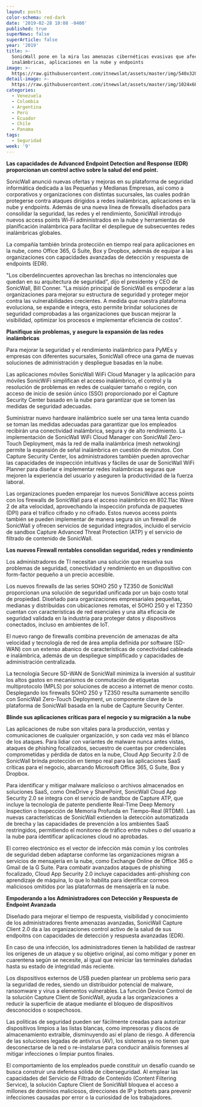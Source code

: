 ```yaml
---
layout: posts
color-schema: red-dark
date: '2019-02-28 10:08 -0400'
published: true
superNews: false
superArticle: false
year: '2019'
title: >-
  SonicWall pone en la mira las amenazas cibernéticas evasivas que afectan redes
  inalámbricas, aplicaciones en la nube y endpoints
image: >-
  https://raw.githubusercontent.com/itnewslat/assets/master/img/540x320/Amenazas-industriales-p.jpg
detail-image: >-
  https://raw.githubusercontent.com/itnewslat/assets/master/img/1024x680/Amenazas-industriales-g.jpg
categories:
  - Venezuela
  - Colombia
  - Argentina
  - Perú
  - Ecuador
  - Chile
  - Panama
tags:
  - Seguridad
week: '9'
---
```

**Las capacidades de Advanced Endpoint Detection and Response (EDR) proporcionan un control activo sobre la salud del end point.**

SonicWall anunció nuevas ofertas y mejoras en su plataforma de seguridad informática dedicada a las Pequeñas y Medianas Empresas, así como a corporativos y organizaciones con distintas sucursales, las cuales podrán protegerse contra ataques dirigidos a redes inalámbricas, aplicaciones en la nube y endpoints. Además de una nueva línea de firewalls diseñados para consolidar la seguridad, las redes y el rendimiento, SonicWall introdujo nuevos access points Wi-Fi administrados en la nube y herramientas de planificación inalámbrica para facilitar el despliegue de subsecuentes redes inalámbricas globales.

La compañía también brinda protección en tiempo real para aplicaciones en la nube, como Office 365, G Suite, Box y Dropbox, además de equipar a las organizaciones con capacidades avanzadas de detección y respuesta de endpoints (EDR).

"Los ciberdelincuentes aprovechan las brechas no intencionales que quedan en su arquitectura de seguridad", dijo el presidente y CEO de SonicWall, Bill Conner. "La misión principal de SonicWall es empoderar a las organizaciones para mejorar su estructura de seguridad y proteger mejor contra las vulnerabilidades crecientes. A medida que nuestra plataforma evoluciona, se expande e integra, esto permite brindar soluciones de seguridad comprobadas a las organizaciones que buscan mejorar la visibilidad, optimizar los procesos e implementar eficiencia de costos".

**Planifique sin problemas, y asegure la expansión de las redes inalámbricas**

Para mejorar la seguridad y el rendimiento inalámbrico para PyMEs y empresas con diferentes sucursales, SonicWall ofrece una gama de nuevas soluciones de administración y despliegue basadas en la nube.

Las aplicaciones móviles SonicWall WiFi Cloud Manager y la aplicación para móviles SonicWiFi simplifican el acceso inalámbrico, el control y la resolución de problemas en redes de cualquier tamaño o región, con acceso de inicio de sesión único (SSO) proporcionado por el Capture Security Center basado en la nube para garantizar que se tomen las medidas de seguridad adecuadas.

Suministrar nuevo hardware inalámbrico suele ser una tarea lenta cuando se toman las medidas adecuadas para garantizar que los empleados recibirán una conectividad inalámbrica, segura y de alto rendimiento. La implementación de SonicWall WiFi Cloud Manager con SonicWall Zero-Touch Deployment, más la red de malla inalámbrica (mesh netwoking) permite la expansión de señal inalámbrica en cuestión de minutos. Con Capture Security Center, los administradores también pueden aprovechar las capacidades de inspección intuitivas y fáciles de usar de SonicWall WiFi Planner para diseñar e implementar redes inalámbricas seguras que mejoren la experiencia del usuario y aseguren la productividad de la fuerza laboral.

Las organizaciones pueden emparejar los nuevos SonicWave access points con los firewalls de SonicWall para el acceso inalámbrico en 802.11ac Wave 2 de alta velocidad, aprovechando la inspección profunda de paquetes (DPI) para el tráfico cifrado y no cifrado. Estos nuevos access points también se pueden implementar de manera segura sin un 
firewall de SonicWall y ofrecen servicios de seguridad integrados, incluido el servicio de sandbox Capture Advanced Threat Protection (ATP) y el servicio de filtrado de contenido de SonicWall.

**Los nuevos Firewall rentables consolidan seguridad, redes y rendimiento**

Los administradores de TI necesitan una solución que resuelva sus problemas de seguridad, conectividad y rendimiento en un dispositivo con form-factor pequeño a un precio accesible.

Los nuevos firewalls de las series SOHO 250 y TZ350 de SonicWall proporcionan una solución de seguridad unificada por un bajo costo total de propiedad. Diseñado para organizaciones empresariales pequeñas, medianas y distribuidas con ubicaciones remotas, el SOHO 250 y el TZ350 cuentan con características de red esenciales y una alta eficacia de seguridad validada en la industria para proteger datos y dispositivos conectados, incluso en ambientes de IoT.

El nuevo rango de firewalls combina prevención de amenazas de alta velocidad y tecnología de red de área amplia definida por software (SD-WAN) con un extenso abanico de características de conectividad cableada e inalámbrica, además de un despliegue simplificado y capacidades de administración centralizada.

La tecnología Secure SD-WAN de SonicWall minimiza la inversión al sustituir los altos gastos en mecanismos de conmutación de etiquetas multiprotocolo (MPLS) por soluciones de acceso a internet de menor costo. Desplegando los firewalls SOHO 250 y TZ350 resulta sumamente sencillo con SonicWall Zero-Touch Deployment, un componente clave de la plataforma de SonicWall basada en la nube de Capture Security Center.

**Blinde sus aplicaciones críticas para el negocio y su migración a la nube**

Las aplicaciones de nube son vitales para la producción, ventas y comunicaciones de cualquier organización, y son cada vez más el blanco de los ataques. Para lidiar con variantes de malware nunca antes vistas, ataques de phishing focalizados, secuestro de cuentas por credenciales comprometidas y pérdida de datos en la nube, Cloud App Security 2.0 de SonicWall brinda protección en tiempo real para las aplicaciones SaaS críticas para el negocio, abarcando Microsoft Office 365, G Suite, Box y Dropbox.

Para identificar y mitigar malware malicioso o archivos almacenados en soluciones SaaS, como OneDrive y SharePoint, SonicWall Cloud App Security 2.0 se integra con el servicio de sandbox de Capture ATP, que incluye la tecnología de patente pendiente Real-Time Deep Memory Inspection o Inspección de Memoria Profunda en Tiempo-Real (RTDMI). Las nuevas características de SonicWall extienden la detección automatizada de brecha y las capacidades de prevención a los ambientes SaaS restringidos, permitiendo el monitoreo de tráfico entre nubes o del usuario a la nube para identificar aplicaciones cloud no aprobadas.

El correo electrónico es el vector de infección más común y los controles de seguridad deben adaptarse conforme las organizaciones migran a servicios de mensajería en la nube, como Exchange Online de Office 365 o Gmail de la G Suite. Para combatir avanzados ataques de phishing focalizado, Cloud App Security 2.0 incluye capacidades anti-phishing con aprendizaje de máquina, lo que lo habilita para identificar correos maliciosos omitidos por las plataformas de mensajería en la nube.

**Empoderando a los Administradores con Detección y Respuesta de Endpoint Avanzada**

Diseñado para mejorar el tiempo de respuesta, visibilidad y conocimiento de los administradores frente amenazas avanzadas, SonicWall Capture Client 2.0 da a las organizaciones control activo de la salud de sus endpoitns con capacidades de detección y respuesta avanzadas (EDR).

En caso de una infección, los administradores tienen la habilidad de rastrear los orígenes de un ataque y su objetivo original, así como mitigar y poner en cuarentena según se necesite, al igual que reiniciar las terminales dañadas hasta su estado de integridad más reciente.

Los dispositivos externos de USB pueden plantear un problema serio para la seguridad de redes, siendo un distribuidor potencial de malware, ransomware y virus a elementos vulnerables. La función Device Control de la solución Capture Client de SonicWall, ayuda a las organizaciones a reducir la superficie de ataque mediante el bloqueo de dispositivos desconocidos o sospechosos.

Las políticas de seguridad pueden ser fácilmente creadas para autorizar dispositivos limpios a las listas blancas, como impresoras y discos de almacenamiento extraíble, disminuyendo así el plano de riesgo. A diferencia de las soluciones legadas de antivirus (AV), los sistemas ya no tienen que desconectarse de la red o re-instalarse para conducir análisis forenses al mitigar infecciones o limpiar puntos finales.  

El comportamiento de los empleados puede constituir un desafío cuando se busca construir una defensa sólida de ciberseguridad. Al emplear las capacidades del Servicio de Filtrado de Contenido (Content Filtering Service), la solución Capture Client de SonicWall bloquea el acceso a millones de dominios maliciosos, direcciones de IP y botnets para prevenir infecciones causadas por error o la curiosidad de los trabajadores.